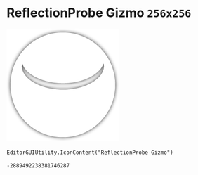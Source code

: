 # ReflectionProbe Gizmo `256x256`
<img src="/img/ReflectionProbe%20Gizmo.png" width=256 height=256>

``` CSharp
EditorGUIUtility.IconContent("ReflectionProbe Gizmo")
```
```
-2889492238381746287
```
